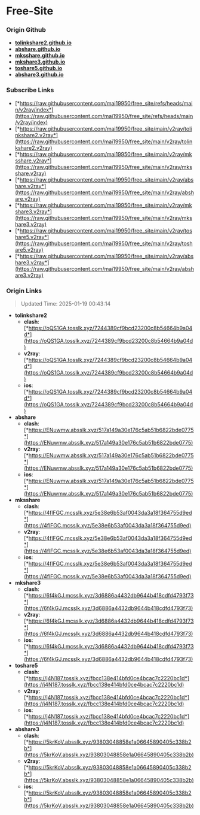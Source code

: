 # Free-Site

### Origin Github

- [**tolinkshare2.github.io**](https://github.com/tolinkshare2/tolinkshare2.github.io)
- [**abshare.github.io**](https://github.com/abshare/abshare.github.io)
- [**mksshare.github.io**](https://github.com/mksshare/mksshare.github.io)
- [**mkshare3.github.io**](https://github.com/mkshare3/mkshare3.github.io)
- [**toshare5.github.io**](https://github.com/toshare5/toshare5.github.io)
- [**abshare3.github.io**](https://github.com/abshare3/abshare3.github.io)

### Subscribe Links

- [*https://raw.githubusercontent.com/mai19950/free_site/refs/heads/main/v2ray/index*](https://raw.githubusercontent.com/mai19950/free_site/refs/heads/main/v2ray/index)
- [*https://raw.githubusercontent.com/mai19950/free_site/main/v2ray/tolinkshare2.v2ray*](https://raw.githubusercontent.com/mai19950/free_site/main/v2ray/tolinkshare2.v2ray)
- [*https://raw.githubusercontent.com/mai19950/free_site/main/v2ray/mksshare.v2ray*](https://raw.githubusercontent.com/mai19950/free_site/main/v2ray/mksshare.v2ray)
- [*https://raw.githubusercontent.com/mai19950/free_site/main/v2ray/abshare.v2ray*](https://raw.githubusercontent.com/mai19950/free_site/main/v2ray/abshare.v2ray)
- [*https://raw.githubusercontent.com/mai19950/free_site/main/v2ray/mkshare3.v2ray*](https://raw.githubusercontent.com/mai19950/free_site/main/v2ray/mkshare3.v2ray)
- [*https://raw.githubusercontent.com/mai19950/free_site/main/v2ray/toshare5.v2ray*](https://raw.githubusercontent.com/mai19950/free_site/main/v2ray/toshare5.v2ray)
- [*https://raw.githubusercontent.com/mai19950/free_site/main/v2ray/abshare3.v2ray*](https://raw.githubusercontent.com/mai19950/free_site/main/v2ray/abshare3.v2ray)

### Origin Links

> Updated Time: 2025-01-19 00:43:14

- **tolinkshare2**
  - **clash**: [*https://oQS1GA.tosslk.xyz/7244389cf9bcd23200c8b54664b9a04d*](https://oQS1GA.tosslk.xyz/7244389cf9bcd23200c8b54664b9a04d)
  - **v2ray**: [*https://oQS1GA.tosslk.xyz/7244389cf9bcd23200c8b54664b9a04d*](https://oQS1GA.tosslk.xyz/7244389cf9bcd23200c8b54664b9a04d)
  - **ios**: [*https://oQS1GA.tosslk.xyz/7244389cf9bcd23200c8b54664b9a04d*](https://oQS1GA.tosslk.xyz/7244389cf9bcd23200c8b54664b9a04d)
- **abshare**
  - **clash**: [*https://ENuwmw.absslk.xyz/517a149a30e176c5ab51b6822bde0775*](https://ENuwmw.absslk.xyz/517a149a30e176c5ab51b6822bde0775)
  - **v2ray**: [*https://ENuwmw.absslk.xyz/517a149a30e176c5ab51b6822bde0775*](https://ENuwmw.absslk.xyz/517a149a30e176c5ab51b6822bde0775)
  - **ios**: [*https://ENuwmw.absslk.xyz/517a149a30e176c5ab51b6822bde0775*](https://ENuwmw.absslk.xyz/517a149a30e176c5ab51b6822bde0775)
- **mksshare**
  - **clash**: [*https://4flFGC.mcsslk.xyz/5e38e6b53af0043da3a18f364755d9ed*](https://4flFGC.mcsslk.xyz/5e38e6b53af0043da3a18f364755d9ed)
  - **v2ray**: [*https://4flFGC.mcsslk.xyz/5e38e6b53af0043da3a18f364755d9ed*](https://4flFGC.mcsslk.xyz/5e38e6b53af0043da3a18f364755d9ed)
  - **ios**: [*https://4flFGC.mcsslk.xyz/5e38e6b53af0043da3a18f364755d9ed*](https://4flFGC.mcsslk.xyz/5e38e6b53af0043da3a18f364755d9ed)
- **mkshare3**
  - **clash**: [*https://6f4kGJ.mcsslk.xyz/3d6886a4432db9644b418cdfd4793f73*](https://6f4kGJ.mcsslk.xyz/3d6886a4432db9644b418cdfd4793f73)
  - **v2ray**: [*https://6f4kGJ.mcsslk.xyz/3d6886a4432db9644b418cdfd4793f73*](https://6f4kGJ.mcsslk.xyz/3d6886a4432db9644b418cdfd4793f73)
  - **ios**: [*https://6f4kGJ.mcsslk.xyz/3d6886a4432db9644b418cdfd4793f73*](https://6f4kGJ.mcsslk.xyz/3d6886a4432db9644b418cdfd4793f73)
- **toshare5**
  - **clash**: [*https://j4N187.tosslk.xyz/fbcc138e414bfd0ce4bcac7c2220bc1d*](https://j4N187.tosslk.xyz/fbcc138e414bfd0ce4bcac7c2220bc1d)
  - **v2ray**: [*https://j4N187.tosslk.xyz/fbcc138e414bfd0ce4bcac7c2220bc1d*](https://j4N187.tosslk.xyz/fbcc138e414bfd0ce4bcac7c2220bc1d)
  - **ios**: [*https://j4N187.tosslk.xyz/fbcc138e414bfd0ce4bcac7c2220bc1d*](https://j4N187.tosslk.xyz/fbcc138e414bfd0ce4bcac7c2220bc1d)
- **abshare3**
  - **clash**: [*https://5krKoV.absslk.xyz/93803048858e1a06645890405c338b2b*](https://5krKoV.absslk.xyz/93803048858e1a06645890405c338b2b)
  - **v2ray**: [*https://5krKoV.absslk.xyz/93803048858e1a06645890405c338b2b*](https://5krKoV.absslk.xyz/93803048858e1a06645890405c338b2b)
  - **ios**: [*https://5krKoV.absslk.xyz/93803048858e1a06645890405c338b2b*](https://5krKoV.absslk.xyz/93803048858e1a06645890405c338b2b)
